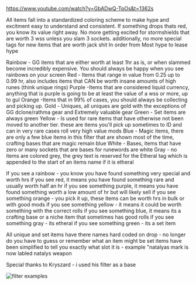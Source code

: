 https://www.youtube.com/watch?v=GbADwQ-TpOs&t=1362s



All items fall into a standardized coloring scheme to make hype and excitment easy to understand and consistent. If something drops thats red, you know its value right away.
No more getting excited for stormshields that are worth 3 wss unless you slam 3 sockets. additionally, no more special tags for new items that are worth jack shit
In order from Most hype to lease hype

Rainbow - GG items that are either worth at least 1hr as is, or when slammed become incredibly expensive. You should always be happy when you see rainbows on your screen
Red - Items that range in value from 0.25 up to 0.99 hr, also includes items that CAN be worth insane amounts of high runes (think unique rings)
Purple -Items that are considered liquid currency, anything that is purple is going to be at least the value of a wss or more, up to gul
Orange -Items that in 99% of cases, you should always be collecting and picking up. 
Gold - Uniques, all uniques are gold with the exceptions of GG dclone/rathma gear and Extremely valuable gear
Green - Set items are always green
Yellow - Is used for rare items that have otherwise not been moved to another tier. these are items you'll pick up sometimes to ID and can in very rare cases roll very high value mods
Blue - Magic items, there are only a few blue items in this filter that are shown most of the time, crafting bases that are magic remain blue
White - Bases, items that have zero or many sockets that are bases for runewords are white
Gray - no items are colored grey, the grey text is reserved for the Etheral tag which is appended to the start of an items name if it is etheral


If you see a rainbow - you know you have found something very special and worth hrs
if you see red, it means you have found something rare and usually worth half an hr
if you see something purple, it means you have found something worth a low amount of hr but will likely sell
if you see something orange - you pick it up, these items can be worth hrs in bulk or with good mods
if you see something yellow - it means it could be worth something with the correct rolls
if you see something blue, it means its a crafting base or a niche item that sometimes has good rolls
if you see something gray - its etheral
if you see something green - its a set item

All unique and set items have there names hard coded on drop - no longer do you have to guess or remember what an item might be
set items have been simplified to tell you exactly what slot it is - example "natalyas mark is now labled natalys weapon



Special thanks to Kryszard - i used his filter as a base



![filter examples](https://github.com/StandInTheRiver/Sven-s-Filter/assets/46364873/92799718-c318-4ac4-bd27-3f38d4d1ef1e)
